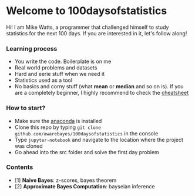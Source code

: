 # Welcome to 100daysofstatistics

Hi! I am Mike Watts, a programmer that challenged himself to study statistics for the next 100 days. If  you are interested in it, let's follow along!

### Learning process
- You write the code. Boilerplate is on me
- Real world problems and datasets
- Hard and eerie stuff when we need it
- Statistics used as a tool
- No basics and corny stuff (what **mean** or **median** and so on is). If you are a completely beginner, I highly recommend to check the [cheatsheet]()

### How to start?
- Make sure the [anaconda](https://anaconda.org/) is installed
- Clone this repo by typing `git clone github.com/awarebayes/100daysofstatistics` in the console
- Type `jupyter-notebook` and navigate to the location where the project was cloned
- Go ahead into the src folder and solve the first day problem

### Contents
- [1] **Naive Bayes**: z-scores, bayes theorem
- [2] **Approximate Bayes Computation**: bayseian inference